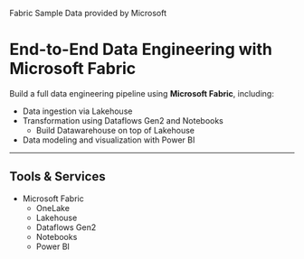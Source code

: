 Fabric Sample Data provided by Microsoft

# End-to-End Data Engineering with Microsoft Fabric

Build a full data engineering pipeline using **Microsoft Fabric**, including:

- Data ingestion via Lakehouse
- Transformation using Dataflows Gen2 and Notebooks
  - Build Datawarehouse on top of Lakehouse
- Data modeling and visualization with Power BI

---

## Tools & Services

- Microsoft Fabric
  - OneLake
  - Lakehouse
  - Dataflows Gen2
  - Notebooks
  - Power BI
